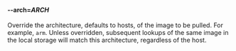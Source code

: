 #### **--arch**=*ARCH*
Override the architecture, defaults to hosts, of the image to be pulled. For example, `arm`.
Unless overridden, subsequent lookups of the same image in the local storage will match this architecture, regardless of the host.
